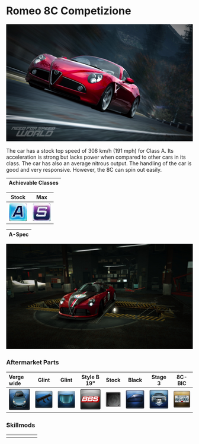 # Romeo 8C Competizione

![](../../../.gitbook/assets/carrelease_alfa_romeo_8c_competizione_red.jpg)

The car has a stock top speed of 308 km/h \(191 mph\) for Class A. Its acceleration is strong but lacks power when compared to other cars in its class. The car has also an average nitrous output. The handling of the car is good and very responsive. However, the 8C can spin out easily.

| Achievable Classes |
| :---: |


| Stock |  Max |
| :---: | :---: |
|  ![Icon Driver Points](../../../.gitbook/assets/class_a.png) |  ![Icon Driver Points](../../../.gitbook/assets/class_s.png) |

| A-Spec |
| :---: |


![](../../../.gitbook/assets/garage_alfa_romeo_8c_competizione_a-spec.jpg)

### Aftermarket Parts

| Verge wide | Glint | Glint | Style B 19" | Stock | Black | Stage 3 | 8C-BIC |
| :--- | :---: | :---: | :---: | :---: | :---: | :---: | :---: |
| ![](../../../.gitbook/assets/bodykit_icon.png) | ![](../../../.gitbook/assets/spoiler_cf.png) | ![](../../../.gitbook/assets/hood_standard.png) | ![](../../../.gitbook/assets/bbs.png) | ![](../../../.gitbook/assets/slot_neon.png) | ![](../../../.gitbook/assets/tint_black.png) | ![](../../../.gitbook/assets/lowering_stage_3.png) | ![](../../../.gitbook/assets/plate_gold.png) |

### Skillmods

|  |  |  |  |  |  |
| :---: | :---: | :---: | :---: | :---: | :---: |
|  |  |  |  |  |  |

